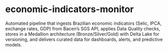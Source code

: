 # economic-indicators-monitor
Automated pipeline that ingests Brazilian economic indicators (Selic, IPCA, exchange rates, GDP) from Bacen’s SGS API, applies Data Quality checks, stores in a Medallion architecture (Bronze/Silver/Gold) with Delta Lake for versioning, and delivers curated data for dashboards, alerts, and predictive models.
